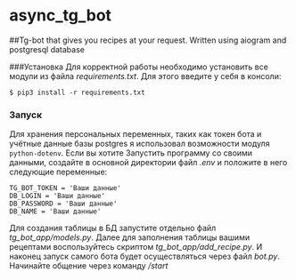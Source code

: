 # async_tg_bot
##Tg-bot that gives you recipes at your request. Written using aiogram and postgresql database

###Установка
Для корректной работы необходимо установить все модули из файла *requirements.txt*. Для этого введите у себя в консоли:
```
$ pip3 install -r requirements.txt
```

### Запуск
Для хранения персональных переменных, таких как токен бота и учётные данные базы postgres я использовал возможности модуля `python-dotenv`.
Если вы хотите Запустить программу со своими данными, создайте в основной директории файл *.env* и положите в него следующие переменные:
```
TG_BOT_TOKEN = 'Ваши данные'
DB_LOGIN = 'Ваши данные'
DB_PASSWORD = 'Ваши данные'
DB_NAME = 'Ваши данные'
```
Для создания таблицы в БД запустите отдельно файл *tg_bot_app/models.py*. 
Далее для заполнения таблицы вашими рецептами воспользуйтесь скриптом *tg_bot_app/add_recipe.py*.
И наконец запуск самого бота будет осуществляться через файл *bot.py*. Начинайте общение через команду */start* 

